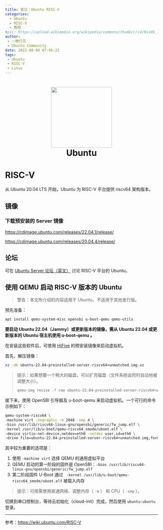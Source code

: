 ```yaml
---
title: 笔记：Ubuntu RISC-V
categories: 
  - Ubuntu
  - RISC-V
  - 教程
#pic: https://upload.wikimedia.org/wikipedia/commons/thumb/c/c4/NixOS_logo.svg/1280px-NixOS_logo.svg.png
author: 
 - 一穂灯花
 - Ubuntu Community
date: 2022-08-08 07:46:22
tags: 
 - Ubuntu
 - RISC-V
 - Linux
---
```


<h1 align="center">
  <img src="https://assets.ubuntu.com/v1/29985a98-ubuntu-logo32.png" width="200">
  <br>Ubuntu<br>
</h1>


# RISC-V

从 Ubuntu 20.04 LTS 开始，Ubuntu 为 RISC-V 平台提供 riscv64 架构版本。

## 镜像

### 下载预安装的 Server 镜像

https://cdimage.ubuntu.com/releases/22.04.1/release/

https://cdimage.ubuntu.com/releases/20.04.4/release/

## 论坛

可在 [Ubuntu Server 论坛（英文）](https://discourse.ubuntu.com/c/server/17) 讨论 RISC-V 平台的 Ubuntu。

## 使用 QEMU 启动 RISC-V 版本的 Ubuntu

> 警告：本文所介绍的内容适用于 Ubuntu，不适用于其他发行版。

预先准备：

```bash
apt install qemu-system-misc opensbi u-boot-qemu qemu-utils
```

**要启动 Ubuntu 22.04（Jammy）或更新版本的镜像，需从 Ubuntu 22.04 或更新版本的 Ubuntu 宿主机使用 u-boot-qemu 。**

在安装这些软件后，可使用 [HiFive](https://wiki.ubuntu.com/HiFive) 的预安装镜像来启动虚拟机。

首先，解压镜像：

```bash
xz -dk ubuntu-22.04-preinstalled-server-riscv64+unmatched.img.xz
```

> 提示：如果想要一个稍大的磁盘，可以扩充磁盘（文件系统会同时自动地被调整大小）。
> 
> ```bash
> qemu-img resize -f raw ubuntu-22.04-preinstalled-server-riscv64+unmatched.img +5G
> ```

接下来，使用 OpenSBI 引导器及 u-boot-qemu 来启动虚拟机。一个可行的命令示例如下：

```bash
qemu-system-riscv64 \
-machine virt -nographic -m 2048 -smp 4 \
-bios /usr/lib/riscv64-linux-gnu/opensbi/generic/fw_jump.elf \
-kernel /usr/lib/u-boot/qemu-riscv64_smode/uboot.elf \
-device virtio-net-device,netdev=eth0 -netdev user,id=eth0 \
-drive file=ubuntu-22.04-preinstalled-server-riscv64+unmatched.img,format=raw,if=virtio
```

其中较为重要的选项是：

1. 使用 `-machine virt` 选择 QEMU 的通用虚拟平台
2. QEMU 启动的第一阶段的固件是 OpenSBI：`-bios /usr/lib/riscv64-linux-gnu/opensbi/generic/fw_jump.elf`
3. 第二阶段固件 U-Boot 通过 ` -kernel /usr/lib/u-boot/qemu-riscv64_smode/uboot.elf` 被载入内存

> 提示：可按需使用直通网络、调整内存（ `-m` ） 和 CPU（ `-smp` ）。

切换到串口控制台，等待云初始化（cloud-init）完成，然后使用 `ubuntu:ubuntu` 登录。

---

参考：https://wiki.ubuntu.com/RISC-V
